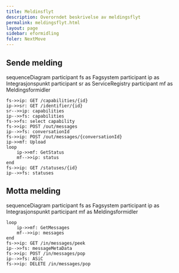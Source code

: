 ```yaml
---
title: Meldinsflyt
description: Overorndet beskrivelse av meldingsflyt
permalink: meldingsflyt.html
layout: page
sidebar: eformidling
foler: NextMove
---
```


## Sende melding

<div class="mermaid">

sequenceDiagram
    participant fs as Fagsystem
    participant ip as Integrasjonspunkt
    participant sr as ServiceRegistry
    participant mf  as Meldingsformidler

    
    fs->>ip: GET /capabilities/{id}
    ip->>sr: GET /identifier/{id}
    sr-->>ip: capabilities
    ip-->>fs: capabilities
    fs->>fs: select capability
    fs->>ip: POST /out/messages
    ip-->>fs: conversationId
    fs->>ip: POST /out/messages/{conversationId}
    ip->>mf: Upload
    loop 
        ip->>mf: GetStatus
        mf-->>ip: status
    end
    fs->>ip: GET /statuses/{id}
    ip-->>fs: statuses

</div>

## Motta melding

<div class="mermaid">

sequenceDiagram
    participant fs as Fagsystem
    participant ip as Integrasjonspunkt
    participant mf  as Meldingsformidler

    loop
        ip->>mf: GetMessages
        mf-->>ip: messages
    end
    fs->>ip: GET /in/messages/peek 
    ip-->>fs: messageMetaData
    fs->>ip: POST /in/messages/pop
    ip-->>fs: ASiC
    fs->>ip: DELETE /in/messages/pop

</div>


    
